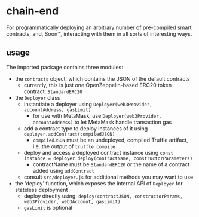 # chain-end
For programmatically deploying an arbitrary number of pre-compiled smart contracts, and, Soon:tm:, interacting with them in all sorts of interesting ways.

## usage

The imported package contains three modules:
- the `contracts` object, which contains the JSON of the default contracts
    - currently, this is just one OpenZeppelin-based ERC20 token contract: `StandardERC20`
- the `Deployer` class
    - instantiate a deployer using `Deployer(web3Provider, accountAddress, gasLimit)`
        - for use with MetaMask, use `Deployer(web3Provider, accountAddress)` to let MetaMask handle transaction gas
    - add a contract type to deploy instances of it using `deployer.addContract(compiledJSON)`
        - `compiledJSON` must be an undeployed, compiled Truffle artifact, i.e. the output of `truffle compile`
    - deploy and access a deployed contract instance using `const instance = deployer.deploy(contractName, constructorParameters)`
        - contractName must be `StandardERC20` or the name of a contract added using `addContract`
    - consult `src/deployer.js` for additional methods you may want to use
- the 'deploy' function, which exposes the internal API of `Deployer` for stateless deployment
    - deploy directly using: `deploy(contractJSON, constructorParams, web3Provider, web3Account, gasLimit)`
    - `gasLimit` is optional
